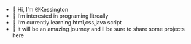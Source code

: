 - 👋 Hi, I’m @Kessington
- 👀 I’m interested in programing litreally
- 🌱 I’m currently learning html,css,java script
- 🤪 it will be an amazing journey and il be sure to share some projects here


<!---
Kreeper20/Kreeper20 is a ✨ special ✨ repository because its `README.md` (this file) appears on your GitHub profile.
You can click the Preview link to take a look at your changes.
--->
